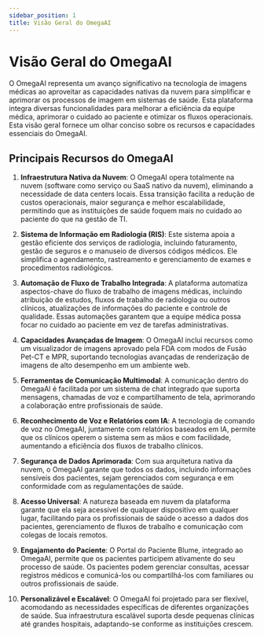 ```yaml
---
sidebar_position: 1
title: Visão Geral do OmegaAI
---
```


# Visão Geral do OmegaAI

O OmegaAI representa um avanço significativo na tecnologia de imagens médicas ao aproveitar as capacidades nativas da nuvem para simplificar e aprimorar os processos de imagem em sistemas de saúde. Esta plataforma integra diversas funcionalidades para melhorar a eficiência da equipe médica, aprimorar o cuidado ao paciente e otimizar os fluxos operacionais. Esta visão geral fornece um olhar conciso sobre os recursos e capacidades essenciais do OmegaAI.

## Principais Recursos do OmegaAI

1. **Infraestrutura Nativa da Nuvem**: O OmegaAI opera totalmente na nuvem (software como serviço ou SaaS nativo da nuvem), eliminando a necessidade de data centers locais. Essa transição facilita a redução de custos operacionais, maior segurança e melhor escalabilidade, permitindo que as instituições de saúde foquem mais no cuidado ao paciente do que na gestão de TI.

2. **Sistema de Informação em Radiologia (RIS)**: Este sistema apoia a gestão eficiente dos serviços de radiologia, incluindo faturamento, gestão de seguros e o manuseio de diversos códigos médicos. Ele simplifica o agendamento, rastreamento e gerenciamento de exames e procedimentos radiológicos.

3. **Automação de Fluxo de Trabalho Integrada**: A plataforma automatiza aspectos-chave do fluxo de trabalho de imagens médicas, incluindo atribuição de estudos, fluxos de trabalho de radiologia ou outros clínicos, atualizações de informações do paciente e controle de qualidade. Essas automações garantem que a equipe médica possa focar no cuidado ao paciente em vez de tarefas administrativas.

4. **Capacidades Avançadas de Imagem**: O OmegaAI inclui recursos como um visualizador de imagens aprovado pela FDA com modos de Fusão Pet-CT e MPR, suportando tecnologias avançadas de renderização de imagens de alto desempenho em um ambiente web.

5. **Ferramentas de Comunicação Multimodal**: A comunicação dentro do OmegaAI é facilitada por um sistema de chat integrado que suporta mensagens, chamadas de voz e compartilhamento de tela, aprimorando a colaboração entre profissionais de saúde.

6. **Reconhecimento de Voz e Relatórios com IA**: A tecnologia de comando de voz no OmegaAI, juntamente com relatórios baseados em IA, permite que os clínicos operem o sistema sem as mãos e com facilidade, aumentando a eficiência dos fluxos de trabalho clínicos.

7. **Segurança de Dados Aprimorada**: Com sua arquitetura nativa da nuvem, o OmegaAI garante que todos os dados, incluindo informações sensíveis dos pacientes, sejam gerenciados com segurança e em conformidade com as regulamentações de saúde.

8. **Acesso Universal**: A natureza baseada em nuvem da plataforma garante que ela seja acessível de qualquer dispositivo em qualquer lugar, facilitando para os profissionais de saúde o acesso a dados dos pacientes, gerenciamento de fluxos de trabalho e comunicação com colegas de locais remotos.

9. **Engajamento do Paciente**: O Portal do Paciente Blume, integrado ao OmegaAI, permite que os pacientes participem ativamente do seu processo de saúde. Os pacientes podem gerenciar consultas, acessar registros médicos e comunicá-los ou compartilhá-los com familiares ou outros profissionais de saúde.

10. **Personalizável e Escalável**: O OmegaAI foi projetado para ser flexível, acomodando as necessidades específicas de diferentes organizações de saúde. Sua infraestrutura escalável suporta desde pequenas clínicas até grandes hospitais, adaptando-se conforme as instituições crescem.
